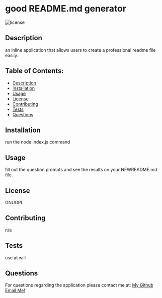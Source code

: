 
# good README.md generator

![license](https://img.shields.io/badge/readmegen-GNUGPL-brightgreen)

## Description
  an inline application that allows users to create a professional readme file easily.

## Table of Contents:
  - [Description](#description)
  - [Installation](#installation)
  - [Usage](#usage)
  - [License](#license)
  - [Contributing](#contributing)
  - [Tests](#tests)
  - [Questions](#questions)
    
## Installation
  run the node index.js command

## Usage
  fill out the question prompts and see the results on your NEWREADME.md file.

## License
  GNUGPL

## Contributing
  n/a

## Tests
  use at will

## Questions
  For questions regarding the application please contact me at:
  [My Github](https://github.com/justinjarrard)
  [Email Me!](mailto:jjarrard21@gmail.com)
  
        